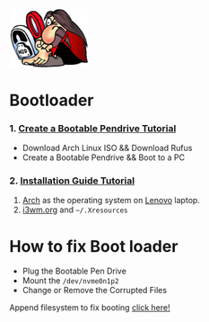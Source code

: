 <img src='../../images/grub.png' width='140'/>

# Bootloader

### 1. [Create a Bootable Pendrive Tutorial](https://www.youtube.com/watch?v=d5rquFPwh-Y&t=135s )
- Download Arch Linux ISO && Download Rufus
- Create a Bootable Pendrive && Boot to a PC

### 2. [Installation Guide Tutorial](https://www.youtube.com/watch?v=d5rquFPwh-Y&t=135s)

1. [Arch](https://wiki.archlinux.org/) as the operating system on [Lenovo](https://wiki.archlinux.org/title/Lenovo_IdeaPad_Gaming_3) laptop.
3. [i3wm.org](https://i3wm.org/docs/userguide.html)
and `~/.Xresources`

# How to fix Boot loader
- Plug the Bootable Pen Drive
- Mount the `/dev/nvme0n1p2`
- Change or Remove the Corrupted Files

Append filesystem to fix booting [click here!](https://www.youtube.com/watch?v=43dpS35Hzq8)